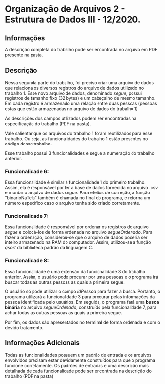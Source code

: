 # Organização de Arquivos 2 - Estrutura de Dados III - 12/2020.
 
## Informações
 
A descrição completa do trabalho pode ser encontrada no arquivo em PDF presente na pasta.
 
## Descrição
 
Nessa segunda parte do trabalho, foi preciso criar uma arquivo de dados que relaciona os diversos registros do arquivo de dados utilizado no trabalho 1. Esse novo arquivo de dados, denominado *segue*, possui registros de tamanho fixo (32 bytes) e um cabeçalho de mesmo tamanho. Em cada registro é armazenado uma relação entre duas pessoas (pessoas estas que estão armazenadas no arquivo de dados do trabalho 1)
 
As descrições dos campos utilizados podem ser encontradas na especificação do trabalho (PDF na pasta).
 
Vale salientar que os arquivos do trabalho 1 foram reutilizados para esse trabalho. Ou seja, as funcionalidades do trabalho 1 estão presentes no código desse trabalho.
 
Esse trabalho possui 3 funcionalidades e segue a numeração do trabalho anterior.
 
### Funcionalidade 6:
 
Essa funcionalidade é similar à funcionalidade 1 do primeiro trabalho. Assim, ela é responsável por ler a base de dados fornecida no arquivo .csv e montar o arquivo de dados *segue*. Para efeitos de correção, a função "binarioNaTela" também é chamada no final do programa, e retorna um número específico caso o arquivo tenha sido criado corretamente.
 
### Funcionalidade 7:
 
Essa funcionalidade é responsável por ordenar os registros do arquivo *segue* e colocá-los de forma ordenada no arquivo *segueOrdenado*. Para fazer a ordenação, considerou-se que o arquivo de dados poderia ser inteiro armazenado na RAM do computador. Assim, utilizou-se a função *qsort* da biblioteca padrão da linguagem C.
 
### Funcionalidade 8:
 
Essa funcionalidade é uma extensão da funcionalidade 3 do trabalho anterior. Assim, o usuário pode procurar por uma pessoas e o programa irá buscar todas as outras pessoas as quais a primeira segue.
 
O usuário só pode utilizar o campo *idPessoa* para fazer a busca. Portanto, o programa utilizará a funcionalidade 3 para procurar pelas informações da pessoa identificada pelo usuários. Em seguida, o programa fará uma **busca binária** no arquivo *segueOrdenado*, construído pela funcionalidade 7, para achar todas as outras pessoas as quais a primeira segue.
 
Por fim, os dados são apresentados no terminal de forma ordenada e com o devido tratamento.
 
 
## Informações Adicionais
 
Todas as funcionalidades possuem um padrão de entrada e os arquivos envolvidos precisam estar devidamente construídos para que o programa funcione corretamente. Os padrões de entradas e uma descrição mais detalhada de cada funcionalidade pode ser encontrada na descrição do trabalho (PDF na pasta)
 
 
 

